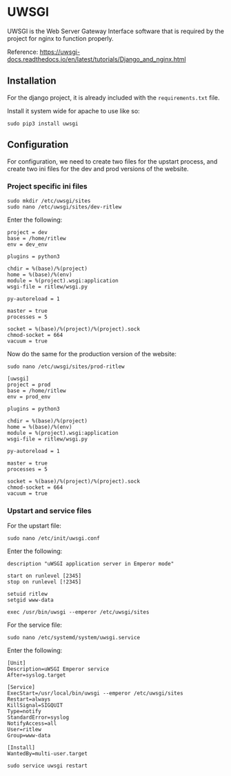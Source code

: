 # UWSGI

UWSGI is the Web Server Gateway Interface software that is 
required by the project for nginx to function properly.

Reference: https://uwsgi-docs.readthedocs.io/en/latest/tutorials/Django_and_nginx.html

## Installation

For the django project, it is already included with the `requirements.txt` file.

Install it system wide for apache to use like so:
```
sudo pip3 install uwsgi
```

## Configuration
For configuration, we need to create two files for the upstart process, and create
two ini files for the dev and prod versions of the website.


### Project specific ini files
```
sudo mkdir /etc/uwsgi/sites
sudo nano /etc/uwsgi/sites/dev-ritlew
```
Enter the following:
```
project = dev
base = /home/ritlew
env = dev_env

plugins = python3

chdir = %(base)/%(project)
home = %(base)/%(env)
module = %(project).wsgi:application
wsgi-file = ritlew/wsgi.py

py-autoreload = 1

master = true
processes = 5

socket = %(base)/%(project)/%(project).sock
chmod-socket = 664
vacuum = true
```
Now do the same for the production version of the website:
```
sudo nano /etc/uwsgi/sites/prod-ritlew
```
```
[uwsgi]
project = prod
base = /home/ritlew
env = prod_env

plugins = python3

chdir = %(base)/%(project)
home = %(base)/%(env)
module = %(project).wsgi:application
wsgi-file = ritlew/wsgi.py

py-autoreload = 1

master = true
processes = 5

socket = %(base)/%(project)/%(project).sock
chmod-socket = 664
vacuum = true
```

### Upstart and service files
For the upstart file:
```
sudo nano /etc/init/uwsgi.conf
```
Enter the following:
```
description "uWSGI application server in Emperor mode"

start on runlevel [2345]
stop on runlevel [!2345]

setuid ritlew
setgid www-data

exec /usr/bin/uwsgi --emperor /etc/uwsgi/sites
```

For the service file:
```
sudo nano /etc/systemd/system/uwsgi.service
```
Enter the following:
```
[Unit]
Description=uWSGI Emperor service
After=syslog.target

[Service]
ExecStart=/usr/local/bin/uwsgi --emperor /etc/uwsgi/sites
Restart=always
KillSignal=SIGQUIT
Type=notify
StandardError=syslog
NotifyAccess=all
User=ritlew
Group=www-data

[Install]
WantedBy=multi-user.target
```

```
sudo service uwsgi restart
```
